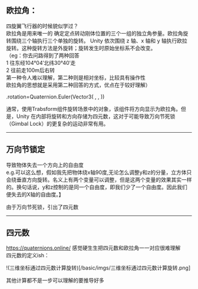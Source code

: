 ## 欧拉角：  
四旋翼飞行器的时候貌似学过？  
欧拉角是用来唯一的 确定定点转动刚体位置的三个一组的独立角参量。欧拉角旋转围绕三个轴执行三个单独的旋转。 Unity 依次围绕 z 轴、x 轴和 y 轴执行欧拉旋转。这种旋转方法是外旋转；旋转发生时原始坐标系不会改变。  
（eg：你去问路得到了两种回答  
1 往东经104°04′北纬30°40′走  
2 往前走100m后右转  
第一种令人难以理解，第二种则是相对坐标，比较具有操作性  
欧拉角的思想就是采用第二种回答的方式，优点在于较好理解）  
  
.rotation=Quaternion.Euler(Vector3( , , ))  
  
通常，使用Trabsform组件旋转场景中的对象，该组件将方向显示为欧拉角。但是，Unity 在内部将旋转和方向存储为四元数，这对于可能导致万向节死锁（Gimbal Lock）的更复杂的运动非常有用。  

---

## 万向节锁定
导致物体失去一个方向上的自由度  
e.g.可以这么想，假如我先把物体绕x轴90度,无论怎么调整y和z的分量，立方体只会绕垂直方向旋转。名义上有两个变量可以调整，但是这两个变量的效果其实一样的。换句话说，y和z控制的是同一个自由度，即我们少了一个自由度。因此我们便失去的X轴的自由度。】  





由于万向节死锁，引出了四元数  
  
---

## 四元数  
https://quaternions.online/ 
感觉硬生生把四元数和欧拉角一一对应很难理解    
四元数的定义ish：

!(三维坐标通过四元数计算旋转)[/basic/imgs/三维坐标通过四元数计算旋转.png]   

其他计算都不是一步可以理解的要推导好多
